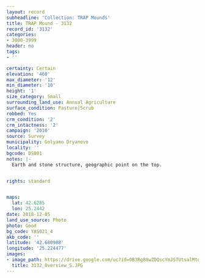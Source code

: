 ```yaml
---
layout: record
subheadline: 'Collection: TRAP Mounds'
title: TRAP Mound - 3132
record_id: '3132'
categories:
- 3000-3999
header: no
tags:
- ''

certainty: Certain
elevation: '460'
max_diameter: '12'
min_diameter: '10'
height: '1'
size_category: Small
surrounding_land_use: Annual Agriculture
surface_condition: Pasture|Scrub
robbed: Yes
crm_condition: '2'
crm_intactness: '2'
campaign: '2010'
source: Survey
municipality: Golyamo Dryanovo
locality: ''
bgcode: DS001
notes: |-
  Earth and stone structure, geographic point on the top.


rights: standard


maps:
  lat: 42.6285
  lon: 25.2442
date: 2018-12-05
land_use_source: Photo
photo: Good
bg_code: YAS021_4
akb_code: ''
latitude: '42.680988'
longitude: '25.224477'
images:
- image_path: https://drive.google.com/uc?id=0B3Rg88wZDQscYmJSTUtsalMtd0E
  title: 3132_Overview_S.JPG
---
```

